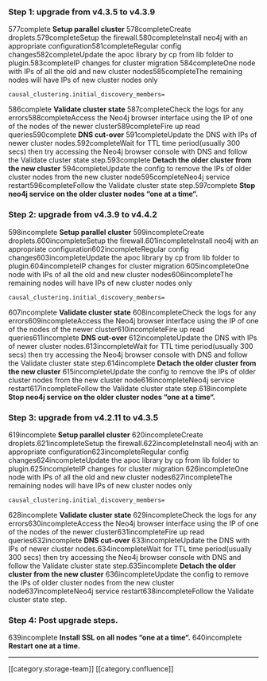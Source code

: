 
### Step 1: upgrade from v4.3.5 to v4.3.9
577complete **Setup parallel cluster** 578completeCreate droplets.579completeSetup the firewall.580completeInstall neo4j with an appropriate configuration581completeRegular config changes582completeUpdate the apoc library by cp from lib folder to plugin.583completeIP changes for cluster migration 584completeOne node with IPs of all the old and new cluster nodes585completeThe remaining nodes will have IPs of new cluster nodes only


```
causal_clustering.initial_discovery_members=
```
586complete **Validate cluster state** 587completeCheck the logs for any errors588completeAccess the Neo4j browser interface using the IP of one of the nodes of the newer cluster589completeFire up read queries590complete **DNS cut-over** 591completeUpdate the DNS with IPs of newer cluster nodes.592completeWait for TTL time period(usually 300 secs) then try accessing the Neo4j browser console with DNS and follow the Validate cluster state step.593complete **Detach the older cluster from the new cluster** 594completeUpdate the config to remove the IPs of older cluster nodes from the new cluster node595completeNeo4j service restart596completeFollow the Validate cluster state step.597complete **Stop neo4j service on the older cluster nodes “one at a time“.** 
### Step 2: upgrade from v4.3.9 to v4.4.2
598incomplete **Setup parallel cluster** 599incompleteCreate droplets.600incompleteSetup the firewall.601incompleteInstall neo4j with an appropriate configuration602incompleteRegular config changes603incompleteUpdate the apoc library by cp from lib folder to plugin.604incompleteIP changes for cluster migration 605incompleteOne node with IPs of all the old and new cluster nodes606incompleteThe remaining nodes will have IPs of new cluster nodes only


```
causal_clustering.initial_discovery_members=
```
607incomplete **Validate cluster state** 608incompleteCheck the logs for any errors609incompleteAccess the Neo4j browser interface using the IP of one of the nodes of the newer cluster610incompleteFire up read queries611incomplete **DNS cut-over** 612incompleteUpdate the DNS with IPs of newer cluster nodes.613incompleteWait for TTL time period(usually 300 secs) then try accessing the Neo4j browser console with DNS and follow the Validate cluster state step.614incomplete **Detach the older cluster from the new cluster** 615incompleteUpdate the config to remove the IPs of older cluster nodes from the new cluster node616incompleteNeo4j service restart617incompleteFollow the Validate cluster state step.618incomplete **Stop neo4j service on the older cluster nodes “one at a time“.** 
### Step 3: upgrade from v4.2.11 to v4.3.5
619incomplete **Setup parallel cluster** 620incompleteCreate droplets.621incompleteSetup the firewall.622incompleteInstall neo4j with an appropriate configuration623incompleteRegular config changes624incompleteUpdate the apoc library by cp from lib folder to plugin.625incompleteIP changes for cluster migration 626incompleteOne node with IPs of all the old and new cluster nodes627incompleteThe remaining nodes will have IPs of new cluster nodes only


```
causal_clustering.initial_discovery_members=
```
628incomplete **Validate cluster state** 629incompleteCheck the logs for any errors630incompleteAccess the Neo4j browser interface using the IP of one of the nodes of the newer cluster631incompleteFire up read queries632incomplete **DNS cut-over** 633incompleteUpdate the DNS with IPs of newer cluster nodes.634incompleteWait for TTL time period(usually 300 secs) then try accessing the Neo4j browser console with DNS and follow the Validate cluster state step.635incomplete **Detach the older cluster from the new cluster** 636incompleteUpdate the config to remove the IPs of older cluster nodes from the new cluster node637incompleteNeo4j service restart638incompleteFollow the Validate cluster state step.
### Step 4: Post upgrade steps.
639incomplete **Install SSL on all nodes “one at a time“.** 640incomplete **Restart one at a time.** 

*****

[[category.storage-team]] 
[[category.confluence]] 
